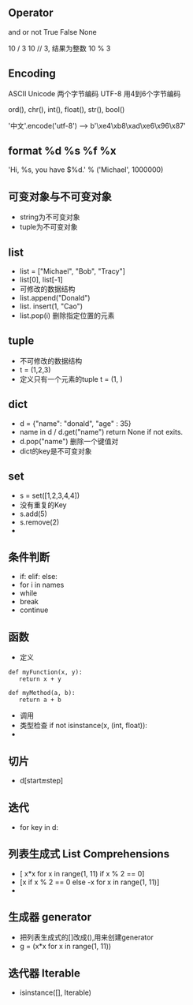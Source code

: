 
## Operator
and or not
True False
None

10 / 3
10 // 3, 结果为整数
10 % 3

## Encoding
ASCII
Unicode 两个字节编码
UTF-8 用4到6个字节编码

ord(), chr(),  int(), float(), str(), bool()

'中文'.encode('utf-8')  --> b'\xe4\xb8\xad\xe6\x96\x87'

## format %d  %s %f %x
'Hi, %s, you have $%d.' % ('Michael', 1000000)

## 可变对象与不可变对象
- string为不可变对象
- tuple为不可变对象

## list
- list = ["Michael", "Bob", "Tracy"]
- list[0], list[-1]
- 可修改的数据结构
- list.append("Donald")
- list. insert(1, "Cao")
- list.pop(i) 删除指定位置的元素


## tuple
- 不可修改的数据结构
- t = (1,2,3)
- 定义只有一个元素的tuple t = (1, )

## dict
- d = {"name": "donald", "age" : 35}
- name in d / d.get("name") return None if not exits.
- d.pop("name") 删除一个键值对
- dict的key是<bold>不可变对象</bold>


## set
- s = set([1,2,3,4,4])
- 没有重复的Key
- s.add(5)
- s.remove(2)
- 

## 条件判断
- if:  elif:  else:
- for i in names
- while
- break
- continue

## 函数
- 定义
 ```
def myFunction(x, y):
    return x + y

def myMethod(a, b):
    return a + b

 ```
- 调用
- 类型检查 if not isinstance(x, (int, float)):
- 

## 切片
- d[start:end:step]

## 迭代
- for key in d:

## 列表生成式  List Comprehensions
- [ x*x for x in range(1, 11) if x % 2 == 0]
- [x if x % 2 == 0 else -x for x in range(1, 11)]
- 

## 生成器   generator
- 把列表生成式的[]改成(),用来创建generator 
- g = (x*x for x in range(1, 11))


## 迭代器  Iterable
- isinstance([], Iterable)




